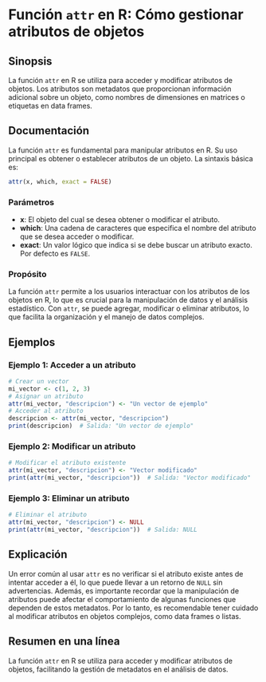 <!--
Meta Description: # Función `attr` en R: Cómo gestionar atributos de objetos ## Sinopsis La función `attr` en R se utiliza para acceder y modificar atributos de objetos...
Meta Keywords: attr, atributo, atributos, que, modificar
-->

# Función `attr` en R: Cómo gestionar atributos de objetos

## Sinopsis
La función `attr` en R se utiliza para acceder y modificar atributos de objetos. Los atributos son metadatos que proporcionan información adicional sobre un objeto, como nombres de dimensiones en matrices o etiquetas en data frames.

## Documentación
La función `attr` es fundamental para manipular atributos en R. Su uso principal es obtener o establecer atributos de un objeto. La sintaxis básica es:

```R
attr(x, which, exact = FALSE)
```

### Parámetros
- **x**: El objeto del cual se desea obtener o modificar el atributo.
- **which**: Una cadena de caracteres que especifica el nombre del atributo que se desea acceder o modificar.
- **exact**: Un valor lógico que indica si se debe buscar un atributo exacto. Por defecto es `FALSE`.

### Propósito
La función `attr` permite a los usuarios interactuar con los atributos de los objetos en R, lo que es crucial para la manipulación de datos y el análisis estadístico. Con `attr`, se puede agregar, modificar o eliminar atributos, lo que facilita la organización y el manejo de datos complejos.

## Ejemplos
### Ejemplo 1: Acceder a un atributo
```R
# Crear un vector
mi_vector <- c(1, 2, 3)
# Asignar un atributo
attr(mi_vector, "descripcion") <- "Un vector de ejemplo"
# Acceder al atributo
descripcion <- attr(mi_vector, "descripcion")
print(descripcion)  # Salida: "Un vector de ejemplo"
```

### Ejemplo 2: Modificar un atributo
```R
# Modificar el atributo existente
attr(mi_vector, "descripcion") <- "Vector modificado"
print(attr(mi_vector, "descripcion"))  # Salida: "Vector modificado"
```

### Ejemplo 3: Eliminar un atributo
```R
# Eliminar el atributo
attr(mi_vector, "descripcion") <- NULL
print(attr(mi_vector, "descripcion"))  # Salida: NULL
```

## Explicación
Un error común al usar `attr` es no verificar si el atributo existe antes de intentar acceder a él, lo que puede llevar a un retorno de `NULL` sin advertencias. Además, es importante recordar que la manipulación de atributos puede afectar el comportamiento de algunas funciones que dependen de estos metadatos. Por lo tanto, es recomendable tener cuidado al modificar atributos en objetos complejos, como data frames o listas.

## Resumen en una línea
La función `attr` en R se utiliza para acceder y modificar atributos de objetos, facilitando la gestión de metadatos en el análisis de datos.